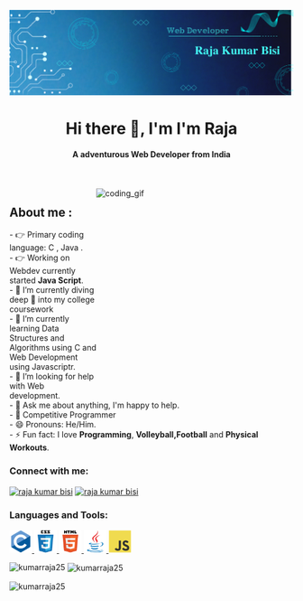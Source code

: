 ![logo](https://github.com/Kumarraja25/kumarraja25/blob/main/1.png)
<h1 align="center">Hi there 👋, I'm I'm Raja</h1>
<h4 align="center">A adventurous Web Developer from India</h4>
<br>
<br>
<img align="right" alt="coding_gif" width="350px" height="360px" src="https://img.freepik.com/free-vector/man-browsing-social-media_1308-120816.jpg?size=626&ext=jpg&ga=GA1.1.591867301.1702744602&semt=ais">

<div>
  <h2>About me :</h2>
  - 👉 Primary coding language: C , Java .<br>
  - 👉 Working on Webdev  currently started <b>Java Script</b>.<br>
  - 🔭 I’m currently diving deep 🤿 into my college coursework<br>
  - 🌱 I’m currently learning Data Structures and Algorithms using C and Web Development using Javascriptr.<br>
  - 🤔 I’m looking for help with Web development.<br>
  - 💬 Ask me about anything, I'm happy to help.<br>
  - 🤩 Competitive Programmer<br>
  - 😄 Pronouns: He/Him.<br>
  - ⚡ Fun fact: I love <b>Programming</b>, <b>Volleyball,Football</b> and <b>Physical Workouts</b>.<br>
</div>

<h3 align="left">Connect with me:</h3>
<p align="left">
<a href="https://twitter.com/raja kumar bisi" target="blank"><img align="center" src="https://raw.githubusercontent.com/rahuldkjain/github-profile-readme-generator/master/src/images/icons/Social/twitter.svg" alt="raja kumar bisi" height="30" width="40" /></a>
<a href="https://linkedin.com/in/raja kumar bisi" target="blank"><img align="center" src="https://raw.githubusercontent.com/rahuldkjain/github-profile-readme-generator/master/src/images/icons/Social/linked-in-alt.svg" alt="raja kumar bisi" height="30" width="40" /></a>
</p>

<h3 align="left">Languages and Tools:</h3>
<p align="left"> <a href="https://www.cprogramming.com/" target="_blank" rel="noreferrer"> <img src="https://raw.githubusercontent.com/devicons/devicon/master/icons/c/c-original.svg" alt="c" width="40" height="40"/> </a> <a href="https://www.w3schools.com/css/" target="_blank" rel="noreferrer"> <img src="https://raw.githubusercontent.com/devicons/devicon/master/icons/css3/css3-original-wordmark.svg" alt="css3" width="40" height="40"/> </a> <a href="https://www.w3.org/html/" target="_blank" rel="noreferrer"> <img src="https://raw.githubusercontent.com/devicons/devicon/master/icons/html5/html5-original-wordmark.svg" alt="html5" width="40" height="40"/> </a> <a href="https://www.java.com" target="_blank" rel="noreferrer"> <img src="https://raw.githubusercontent.com/devicons/devicon/master/icons/java/java-original.svg" alt="java" width="40" height="40"/> </a> <a href="https://developer.mozilla.org/en-US/docs/Web/JavaScript" target="_blank" rel="noreferrer"> <img src="https://raw.githubusercontent.com/devicons/devicon/master/icons/javascript/javascript-original.svg" alt="javascript" width="40" height="40"/> </a> </p>

<p><img align="left" src="https://github-readme-stats.vercel.app/api/top-langs?username=kumarraja25&show_icons=true&locale=en&layout=compact" alt="kumarraja25" /></p>

<p>&nbsp;<img align="center" src="https://github-readme-stats.vercel.app/api?username=kumarraja25&show_icons=true&locale=en" alt="kumarraja25" /></p>

<p><img align="center" src="https://github-readme-streak-stats.herokuapp.com/?user=kumarraja25&" alt="kumarraja25" /></p>
